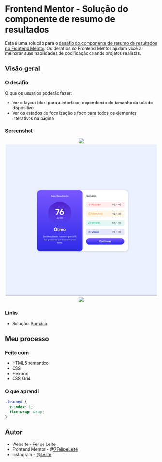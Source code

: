 # Frontend Mentor - Solução do componente de resumo de resultados

Esta é uma solução para o [desafio do componente de resumo de resultados no Frontend Mentor](https://www.frontendmentor.io/challenges/results-summary-component-CE_K6s0maV). Os desafios do Frontend Mentor ajudam você a melhorar suas habilidades de codificação criando projetos realistas.

## Visão geral

### O desafio

O que os usuarios poderão fazer:

- Ver o layout ideal para a interface, dependendo do tamanho da tela do dispositivo
- Ver os estados de focalização e foco para todos os elementos interativos na página

### Screenshot
<div align="center">
  <img src="https://github.com/7FelipeLeite/projetcs-frontend-mentor/blob/main/summary/screenshot/layout-pc.png" width="500px">
  <img src="screenshot/layout-pc-hover.png" width="500px">
  <img src="https://github.com/7FelipeLeite/projetcs-frontend-mentor/blob/main/summary/screenshot/layout-cell.png" width="300px">
</div>

### Links
- Solução: [Sumário](https://7felipeleite.github.io/mini-projetos/summary/)

## Meu processo

### Feito com

- HTML5 semantico
- CSS
- Flexbox
- CSS Grid


### O que aprendi

```css
.learned {
  z-index: 1;
  flex-wrap: wrap;
}
```

## Autor

- Website - [Felipe Leite](https://github.com/7FelipeLeite)
- Frontend Mentor - [@7FelipeLeite](https://www.frontendmentor.io/profile/7FelipeLeite)
- Instagram - [@l.e.ite](https://www.instagram.com/l.e.ite)
